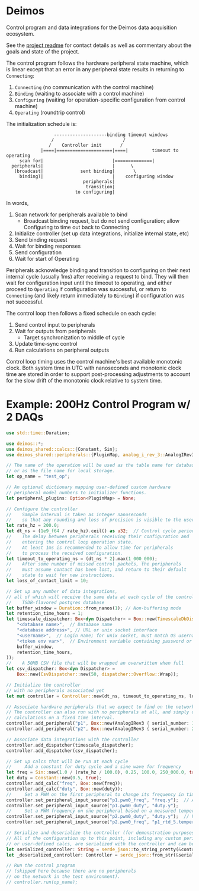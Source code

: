 # Deimos

Control program and data integrations for the Deimos data acquisition ecosystem.

See the [project readme](https://github.com/deimoscontrols/deimos/blob/main/README.md) for contact details as well as commentary about
the goals and state of the project.

The control program follows the hardware peripheral state machine,
which is linear except that an error in any peripheral state results
in returning to `Connecting`:
1. `Connecting` (no communication with the control machine)
2. `Binding` (waiting to associate with a control machine)
3. `Configuring` (waiting for operation-specific configuration from control machine)
4. `Operating` (roundtrip control)

The initialization schedule is:

```text
                  --------------------binding timeout windows
                 /                          /
                /    Controller init       /           
             |====|=====================|====|         timeout to operating
     scan for|                          |==============|
  peripherals|                          |      \
   (broadcast|              sent binding|       \
     binding)|                          |    configuring window
                             peripherals|
                              transition|
                          to configuring|            
```

In words,

1. Scan network for peripherals available to bind
    * Broadcast binding request, but do not send configuration; allow Configuring to time out back to Connecting
2. Initialize controller (set up data integrations, initialize internal state, etc)
3. Send binding request
4. Wait for binding responses
5. Send configuration
6. Wait for start of Operating

Peripherals acknowledge binding and transition to configuring on their next internal cycle (usually 1ms) after receiving a request to bind. They will then wait for configuration input until the timeout
to operating, and either proceed to `Operating` if configuration was
successful, or return to `Connecting` (and likely return immediately to `Binding`) if configuration was not successful.

The control loop then follows a fixed schedule on each cycle:

1. Send control input to peripherals
2. Wait for outputs from peripherals
    * Target synchronization to middle of cycle
3. Update time-sync control
4. Run calculations on peripheral outputs

Control loop timing uses the control machine's best available monotonic clock. Both system time in UTC with nanoseconds and monotonic clock time
are stored in order to support post-processing adjustments to
account for the slow drift of the monotonic clock relative to system time.

# Example: 200Hz Control Program w/ 2 DAQs
```rust
use std::time::Duration;

use deimos::*;
use deimos_shared::calcs::{Constant, Sin};
use deimos_shared::peripherals::{PluginMap, analog_i_rev_3::AnalogIRev3};

// The name of the operation will be used as the table name for databases,
// or as the file name for local storage.
let op_name = "test_op";

// An optional dictionary mapping user-defined custom hardware
// peripheral model numbers to initializer functions.
let peripheral_plugins: Option<PluginMap> = None;

// Configure the controller
//    Sample interval is taken as integer nanoseconds
//    so that any rounding and loss of precision is visible to the user
let rate_hz = 200.0;
let dt_ns = (1e9_f64 / rate_hz).ceil() as u32;  // Control cycle period
//    The delay between peripherals receiving their configuration and
//    entering the control loop operation state.
//    At least 1ms is recommended to allow time for peripherals
//    to process the received configuration.
let timeout_to_operating_ns = (dt_ns * 2).max(1_000_000);
//    After some number of missed control packets, the peripherals
//    must assume contact has been lost, and return to their default
//    state to wait for new instructions.
let loss_of_contact_limit = 10;

// Set up any number of data integrations,
// all of which will receive the same data at each cycle of the control loop
//    TSDB-flavored postgres database
let buffer_window = Duration::from_nanos(1); // Non-buffering mode
let retention_time_hours = 1;
let timescale_dispatcher: Box<dyn Dispatcher> = Box::new(TimescaleDbDispatcher::new(
    "<database name>",  // Database name
    "<database address>", // URL or unix socket interface
    "<username>",  // Login name; for unix socket, must match OS username
    "<token env var>",  // Environment variable containing password or token
    buffer_window,
    retention_time_hours,
));
//    A 50MB CSV file that will be wrapped an overwritten when full
let csv_dispatcher: Box<dyn Dispatcher> =
    Box::new(CsvDispatcher::new(50, dispatcher::Overflow::Wrap));

// Initialize the controller
// with no peripherals associated yet
let mut controller = Controller::new(dt_ns, timeout_to_operating_ns, loss_of_contact_limit);

// Associate hardware peripherals that we expect to find on the network
// The controller can also run with no peripherals at all, and simply do
// calculations on a fixed time interval.
controller.add_peripheral("p1", Box::new(AnalogIRev3 { serial_number: 1 }));
controller.add_peripheral("p2", Box::new(AnalogIRev3 { serial_number: 2 }));

// Associate data integrations with the controller
controller.add_dispatcher(timescale_dispatcher);
controller.add_dispatcher(csv_dispatcher);

// Set up calcs that will be run at each cycle
//     Add a constant for duty cycle and a sine wave for frequency
let freq = Sin::new(1.0 / (rate_hz / 100.0), 0.25, 100.0, 250_000.0, true);
let duty = Constant::new(0.5, true);
controller.add_calc("freq", Box::new(freq));
controller.add_calc("duty", Box::new(duty));
//     Set a PWM on the first peripheral to change its frequency in time
controller.set_peripheral_input_source("p1.pwm0_freq", "freq.y");  // A value to be written to the hardware
controller.set_peripheral_input_source("p1.pwm0_duty", "duty.y");
//     Set a PWM frequency on one peripheral based on a measured temperature from the other peripheral
controller.set_peripheral_input_source("p2.pwm0_duty", "duty.y");  // Values can be referenced any number of times
controller.set_peripheral_input_source("p2.pwm0_freq", "p1_rtd_5.temperature_K");

// Serialize and deserialize the controller (for demonstration purposes).
// All of the configuration up to this point, including any custom peripheral plugins
// or user-defined calcs, are serialized with the controller and can be written to and read from a json file.
let serialized_controller: String = serde_json::to_string_pretty(&controller).unwrap();
let _deserialized_controller: Controller = serde_json::from_str(&serialized_controller).unwrap();

// Run the control program
// (skipped here because there are no peripherals
// on the network in the test environment).
// controller.run(op_name);
```